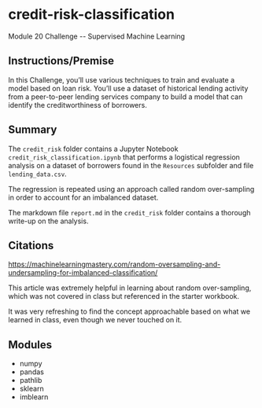 # credit-risk-classification
Module 20 Challenge -- Supervised Machine Learning

## Instructions/Premise

In this Challenge, you’ll use various techniques to train and evaluate a model based on loan risk. You’ll use a dataset of historical lending activity from a peer-to-peer lending services company to build a model that can identify the creditworthiness of borrowers.

## Summary

The `credit_risk` folder contains a Jupyter Notebook `credit_risk_classification.ipynb` that performs a logistical regression analysis on a dataset of borrowers found in the `Resources` subfolder and file `lending_data.csv`.

The regression is repeated using an approach called random over-sampling in order to account for an imbalanced dataset.

The markdown file `report.md` in the `credit_risk` folder contains a thorough write-up on the analysis. 

## Citations

https://machinelearningmastery.com/random-oversampling-and-undersampling-for-imbalanced-classification/

This article was extremely helpful in learning about random over-sampling, which was not covered in class but referenced in the starter workbook. 

It was very refreshing to find the concept approachable based on what we learned in class, even though we never touched on it. 

## Modules

* numpy
* pandas
* pathlib
* sklearn
* imblearn
